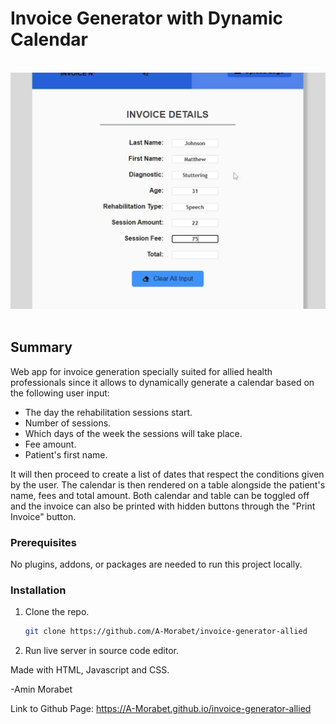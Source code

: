 # Invoice Generator with Dynamic Calendar

</br>
<div align="center">
<img src="https://github.com/A-Morabet/invoice-generator-allied/blob/main/invoice2.png" width="600"/>
</div>
</br>

## Summary

Web app for invoice generation specially suited
for allied health professionals since it allows to dynamically
generate a calendar based on the following user input:

- The day the rehabilitation sessions start.
- Number of sessions.
- Which days of the week the sessions will take place.
- Fee amount.
- Patient's first name.

It will then proceed to create a list of dates that respect the
conditions given by the user. The calendar is then rendered
on a table alongside the patient's name, fees and total amount.
Both calendar and table can be toggled off and the invoice can 
also be printed with hidden buttons through the "Print Invoice" button.

### Prerequisites

No plugins, addons, or packages are needed to run this project locally.

### Installation

1. Clone the repo.
   ```sh
   git clone https://github.com/A-Morabet/invoice-generator-allied
   ```
2. Run live server in source code editor.

Made with HTML, Javascript and CSS.

-Amin Morabet

Link to Github Page: https://A-Morabet.github.io/invoice-generator-allied
